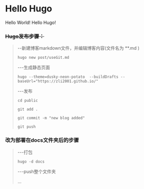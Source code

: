# Hello Hugo

Hello World! Hello Hugo!

<!--more-->

### ~~Hugo发布步骤：~~

>--新建博客markdown文件，并编辑博客内容(文件名为 **.md )
>
> ``` hugo new post/useGit.md ```
> 
> ---生成静态页面
> 
> ```hugo --theme=dusky-neon-potato  --buildDrafts --baseUrl="https://zli2001.github.io/"```
> 
> ---发布
> 
> ```cd public ```
> 
> ```git add .```
> 
> ```git commit -m "new blog added"```
> 
> ```git push ```

### 改为部署在docs文件夹后的步骤

> ---打包
> 
> ```hugo -d docs```
> 
> ---push整个文件夹
> 
>  ...
> 
